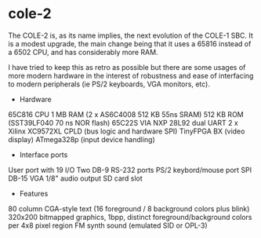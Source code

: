 cole-2
======

The COLE-2 is, as its name implies, the next evolution of the COLE-1 SBC. It
is a modest upgrade, the main change being that it uses a 65816 instead of
a 6502 CPU, and has considerably more RAM.

I have tried to keep this as retro as possible but there are some usages of
more modern hardware in the interest of robustness and ease of interfacing
to modern peripherals (ie PS/2 keyboards, VGA monitors, etc).

* Hardware

65C816 CPU
1 MB RAM (2 x AS6C4008 512 KB 55ns SRAM)
512 KB ROM (SST39LF040 70 ns NOR flash)
65C22S VIA
NXP 28L92 dual UART
2 x Xilinx XC9572XL CPLD (bus logic and hardware SPI)
TinyFPGA BX (video display)
ATmega328p (input device handling)

* Interface ports

User port with 19 I/O
Two DB-9 RS-232 ports
PS/2 keybord/mouse port
SPI
DB-15 VGA
1/8" audio output
SD card slot

* Features

80 column CGA-style text (16 foreground / 8 background colors plus blink)
320x200 bitmapped graphics, 1bpp, distinct foreground/background colors per 4x8 pixel region
FM synth sound (emulated SID or OPL-3)
